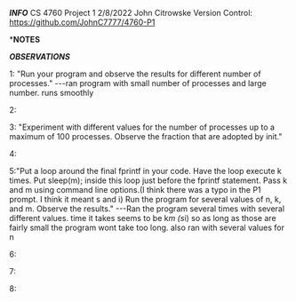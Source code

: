 ***INFO***
CS 4760
Project 1
2/8/2022
John Citrowske
Version Control: https://github.com/JohnC7777/4760-P1


***NOTES**




***OBSERVATIONS***


1: "Run your program and observe the results for different number of processes."
---ran program with small number of processes and large number. runs smoothly

2:

3: "Experiment with different values for the number of processes up to a maximum of 100 processes. Observe the fraction
that are adopted by init."

4:

5:"Put a loop around the final fprintf in your code. Have the loop execute k times. Put sleep(m); inside this loop
just before the fprintf statement. Pass k and m using command line options.(I think there was a typo in the P1 prompt. I think it meant s and i) Run the program for several values of n, k, and m. Observe the results."
---Ran the program several times with several different values. time it takes seems to be k*m (s*i) so as long as those are fairly small the program wont take too long. also ran with several values for n

6:

7:

8:
